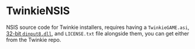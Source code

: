 # TwinkieNSIS
NSIS source code for Twinkie installers, requires having a `TwinkieGAME.asi`, [32-bit `dinput8.dll`](https://github.com/ThirteenAG/Ultimate-ASI-Loader/releases), and `LICENSE.txt` file alongside them, you can get either from the Twinkie repo.
